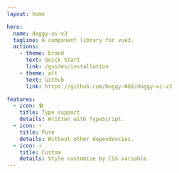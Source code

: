 ```yaml
---
layout: home

hero:
  name: doggy-ui-v3
  tagline: A component library for vue3.
  actions:
    - theme: brand
      text: Quick Start
      link: /guides/installation
    - theme: alt
      text: Github
      link: https://github.com/Doggy-068/doggy-ui-v3

features:
  - icon: 🛠️
    title: Type support
    details: Written with TypeScript.
  - icon: ⚡️
    title: Pure
    details: Without other dependencies.
  - icon: ⭐️
    title: Custom
    details: Style customize by CSS variable.
---
```


